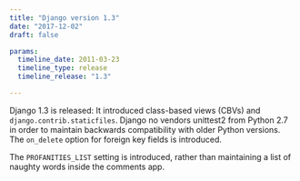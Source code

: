 ```yaml
---
title: "Django version 1.3"
date: "2017-12-02"
draft: false

params:
  timeline_date: 2011-03-23
  timeline_type: release
  timeline_release: "1.3"

---
```


Django 1.3 is released: It introduced class-based views (CBVs) and `django.contrib.staticfiles`. Django no vendors unittest2 from Python 2.7 in order to maintain backwards compatibility with older Python versions. The `on_delete` option for foreign key fields is introduced.

The `PROFANITIES_LIST` setting is introduced, rather than maintaining a list of naughty words inside the comments app.
